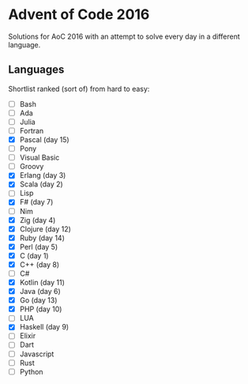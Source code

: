 # Advent of Code 2016

Solutions for AoC 2016 with an attempt to solve every day in a different language.

## Languages

Shortlist ranked (sort of) from hard to easy:

- [ ] Bash
- [ ] Ada
- [ ] Julia
- [ ] Fortran
- [x] Pascal (day 15)
- [ ] Pony
- [ ] Visual Basic
- [ ] Groovy
- [x] Erlang (day 3)
- [x] Scala (day 2)
- [ ] Lisp
- [x] F# (day 7)
- [ ] Nim
- [x] Zig (day 4)
- [x] Clojure (day 12)
- [x] Ruby (day 14)
- [x] Perl (day 5)
- [x] C (day 1)
- [x] C++ (day 8)
- [ ] C#
- [x] Kotlin (day 11)
- [x] Java (day 6)
- [x] Go (day 13)
- [x] PHP (day 10)
- [ ] LUA
- [x] Haskell (day 9)
- [ ] Elixir
- [ ] Dart
- [ ] Javascript
- [ ] Rust
- [ ] Python
